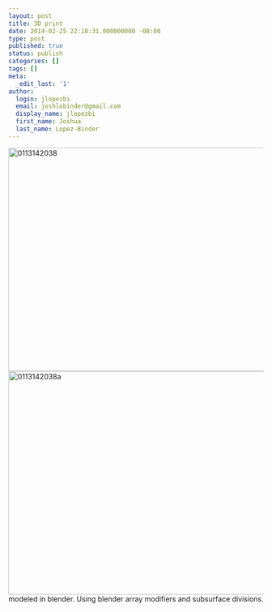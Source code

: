 ```yaml
---
layout: post
title: 3D print
date: 2014-02-25 22:18:31.000000000 -08:00
type: post
published: true
status: publish
categories: []
tags: []
meta:
  _edit_last: '1'
author:
  login: jlopezbi
  email: joshlobinder@gmail.com
  display_name: jlopezbi
  first_name: Joshua
  last_name: Lopez-Binder
---
```

<p><a href="http://joshlopezbinder.com/wp-content/uploads/2014/02/0113142038.jpg"><img class="alignnone size-large wp-image-281" alt="0113142038" src="{{ site.baseurl }}/assets/0113142038-785x441.jpg" width="785" height="441" /></a> <a href="http://joshlopezbinder.com/wp-content/uploads/2014/02/0113142038a.jpg"><img class="alignnone size-large wp-image-282" alt="0113142038a" src="{{ site.baseurl }}/assets/0113142038a-785x441.jpg" width="785" height="441" /></a>modeled in blender. Using blender array modifiers and subsurface divisions.</p>
